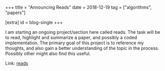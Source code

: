 +++
title = "Announcing Reads"
date = 2018-12-19
tag = ["algorithms", "papers"]

[extra]
id = blog-single
+++

I am starting an ongoing project/section here called reads. The task will be to read, highlight and summarize a paper, and possibly a coded implementation. The primary goal of this project is to reference my thoughts, and also gain a better understanding of the topic in the process. Possibly other might also find this useful.
<!-- more -->

Link: [reads](/reads)
